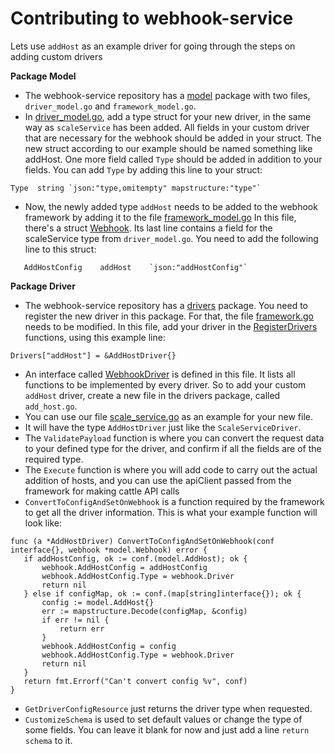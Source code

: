 # Contributing to webhook-service

Lets use `addHost` as an example driver for going through the steps on adding custom drivers

**Package Model**
- The webhook-service repository has a [model](https://github.com/rancher/webhook-service/tree/master/model) package with two files, `driver_model.go` and `framework_model.go`. 
 - In [driver_model.go](https://github.com/rancher/webhook-service/blob/master/model/driver_model.go), add a type struct for your new driver, in the same way as `scaleService` has been added. All fields in your custom driver that are necessary for the webhook should be added in your struct. The new struct according to our example should be named something like addHost. One more field called `Type` should be added in addition to your fields. You can add `Type` by adding this line to your struct: 
 ```
 Type  string `json:"type,omitempty" mapstructure:"type"`
 ```
 - Now, the newly added type `addHost` needs to be added to the webhook framework by adding it to the file [framework_model.go](https://github.com/rancher/webhook-service/blob/master/model/framework_model.go) In this file, there's a struct [Webhook](https://github.com/rancher/webhook-service/blob/master/model/framework_model.go#L14). Its last line contains a field for the scaleService type from `driver_model.go`. You need to add the following line to this struct:
 ```
 	AddHostConfig    addHost    `json:"addHostConfig"`
 ```

**Package Driver**
- The webhook-service repository has a [drivers](https://github.com/rancher/webhook-service/tree/master/drivers) package. You need to register the new driver in this package. For that, the file [framework.go](https://github.com/rancher/webhook-service/blob/master/drivers/framework.go) needs to be modified. In this file, add your driver in the [RegisterDrivers](https://github.com/rancher/webhook-service/blob/master/drivers/framework.go#L22) functions, using this example line:
```
Drivers["addHost"] = &AddHostDriver{}
```
- An interface called [WebhookDriver](https://github.com/rancher/webhook-service/blob/master/drivers/framework.go#L13) is defined in this file. It lists all functions to be implemented by every driver. So to add your custom `addHost` driver, create a new file in the drivers package, called `add_host.go`.
- You can use our file [scale_service.go](https://github.com/rancher/webhook-service/blob/master/drivers/scale_service.go) as an example for your new file. 
 - It will have the type `AddHostDriver` just like the `ScaleServiceDriver`. 
 - The `ValidatePayload` function is where you can convert the request data to your defined type for the driver, and confirm if all the fields are of the required type.
 - The `Execute` function is where you will add code to carry out the actual addition of hosts, and you can use the apiClient passed from the framework for making cattle API calls
 - `ConvertToConfigAndSetOnWebhook` is a function required by the framework to get all the driver information. This is what your example function will look like:
 ```
 func (a *AddHostDriver) ConvertToConfigAndSetOnWebhook(conf interface{}, webhook *model.Webhook) error {
	if addHostConfig, ok := conf.(model.AddHost); ok {
		webhook.AddHostConfig = addHostConfig
		webhook.AddHostConfig.Type = webhook.Driver
		return nil
	} else if configMap, ok := conf.(map[string]interface{}); ok {
		config := model.AddHost{}
		err := mapstructure.Decode(configMap, &config)
		if err != nil {
			return err
		}
		webhook.AddHostConfig = config
		webhook.AddHostConfig.Type = webhook.Driver
		return nil
	}
	return fmt.Errorf("Can't convert config %v", conf)
}
 ```
 - `GetDriverConfigResource` just returns the driver type when requested.
 - `CustomizeSchema` is used to set default values or change the type of some fields. You can leave it blank for now and just add a line `return schema` to it.
